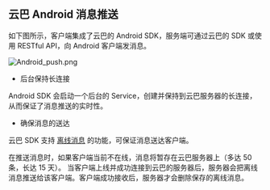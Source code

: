 ## 云巴 Android 消息推送

如下图所示，客户端集成了云巴的 Android SDK，服务端可通过云巴的 SDK 或使用 RESTful API，向 Android 客户端发消息。

![Android_push.png](https://raw.githubusercontent.com/yunba/docs/master/image/for_kb/Android_push.png)

* 后台保持长连接

Android SDK 会启动一个后台的 Service，创建并保持到云巴服务器的长连接，从而保证了消息推送的实时性。

* 确保消息的送达

云巴 SDK 支持 [离线消息](https://github.com/yunba/kb/blob/master/云巴的离线消息.md) 的功能，可保证消息送达客户端。

在推送消息时，如果客户端当前不在线，消息将暂存在云巴服务器上（多达 50 条，长达 15 天）。
当客户端上线并成功连接到云巴的服务器后，服务器会把离线消息推送给该客户端。客户端成功接收后，服务器才会删除保存的离线消息。
